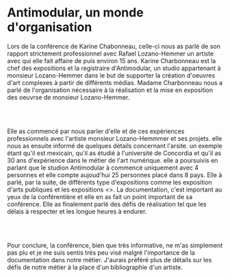 <h1>Antimodular, un monde d'organisation</h1>

<p>Lors de la conférence de Karine Chabonneau, celle-ci nous as parlé de son rapport strictement professionnel avec Rafael Lozano-Hemmer un artiste avec qui elle fait affaire de puis environ  15 ans. Karine Charbonneau est la chef des expositions et la registraire d'Antimodular, un studio appartenant à monsieur Lozano-Hemmer dans le but de supporter la création d'oeuvres d'art complexes à partir de différents médias. Madame Charbonneau nous a parlé de l'organisation nécessaire à la réalisation et la mise en exposition des oeuvrse de monsieur Lozano-Hemmer.</p>
<br>
<br>
<p>Elle as commencé par nous parler d'elle et de ces expériences professionnels avec l'artiste monsieur Lozano-Hemmmer et ses projets. elle nous as ensuite informé de quelques détails concernant l'arsite. un exemple étant qu'il est mexicain, qu'il as étudié à l'université de Concordia et qu'il as 30 ans d'expérience dans le métier de l'art numérique. elle a poursuivis en parlant que le studion Antimodular à commencé uniquement avec 4 personnes et elle compte aujoud'hui 25 personnes placé dans 8 pays.
Elle à parlé, par la suite, de différents type d'expositions comme les exposition d'arts publiques et les expositions <<art walk>>. La documentation, c'est important au yeux de la conférentière et elle en as fait un point important de sa conférence. Elle as finalement parlé des défis de réalisation tel que les délais à respecter et les longue heures à endurer.</p>
<br>
<br>
<p>Pour conclure, la conférence, bien que très informative, ne m'as simplement pas plu et je me suis sentis très peu visé malgré l'importance de la documentation dans notre métier. J'aurais préféré plus de détails sur les défis de notre métier à la place d'un bibliographie d'un artiste.</p>
